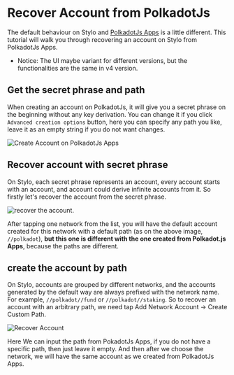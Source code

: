 # Recover Account from PolkadotJs

The default behaviour on Stylo and [PolkadotJs Apps](https://polkadot.js.org/apps/) is a little different. This tutorial will walk you through recovering an account on Stylo from PolkadotJs Apps.

* Notice: The UI maybe variant for different versions, but the functionalities are the same in v4 version.

## Get the secret phrase and path

When creating an account on PolkadotJs, it will give you a secret phrase on the beginning without any key derivation. You can change it if you click `Advanced creation options` button, here you can specify any path you like, leave it as an empty string if you do not want changes.

![Create Account on PolkadotJs Apps](./images/Polkadotjs-Create-Account.png)

## Recover account with secret phrase

On Stylo, each secret phrase represents an account, every account starts with an account, and account could derive infinite accounts from it. So firstly let's recover the account from the secret phrase.

![recover the account](./images/Recover-Account.png).

After tapping one network from the list, you will have the default account created for this network with a default path (as on the above image, `//polkadot`), **but this one is different with the one created from Polkadot.js Apps**, because the paths are different. 

## create the account by path

On Stylo, accounts are grouped by different networks, and the accounts generated by the default way are always prefixed with the network name. For example, `//polkadot//fund` or `//polkadot//staking`. So to recover an account with an arbitrary path, we need tap Add Network Account -> Create Custom Path. 

![Recover Account](./images/Recover-Path.png)

Here We can input the path from PokadotJs Apps, if you do not have a specific path, then just leave it empty. And then after we choose the network, we will have the same account as we created from PolkadotJs Apps.
